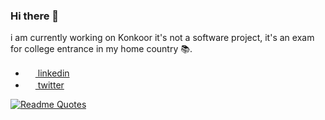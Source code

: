 ### Hi there 👋

i am currently working on Konkoor it's not a software project, it's an exam for college entrance in my home country 📚.

<ul>
<li><a href="https://www.linkedin.com/in/mahdi-tajik-318b9925b" > <img height="16" width="16" src="https://cdn.simpleicons.org/linkedin" /> linkedin </a></li>
<li><a href="https://www.twitter.com/mahdithedev"> <img height="16" width="16" src="https://cdn.simpleicons.org/twitter" /> twitter </a></li>
 </ul>
  
[![Readme Quotes](https://quotes-github-readme.vercel.app/api?type=horizontal&theme=dark)](https://github.com/piyushsuthar/github-readme-quotes)
